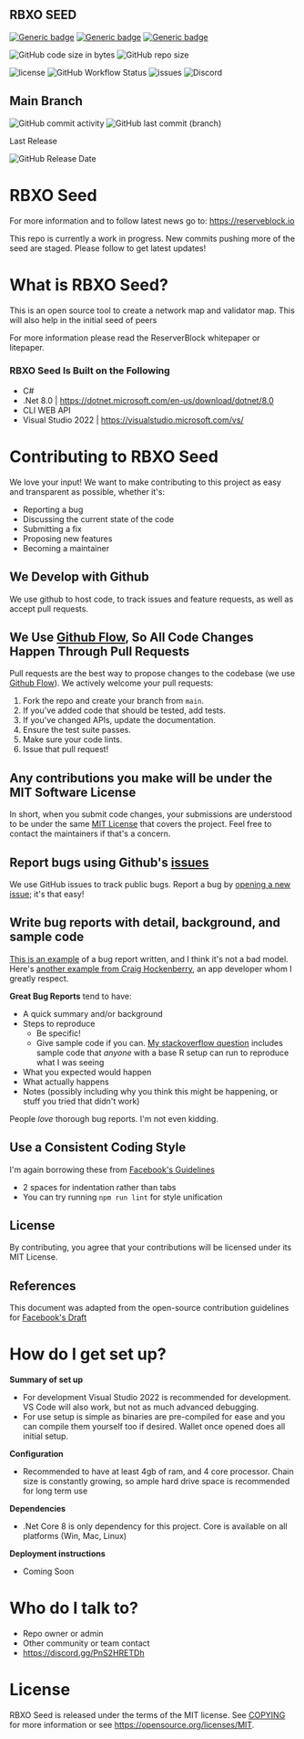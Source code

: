 ## RBXO SEED

[![Generic badge](https://img.shields.io/badge/IDE-VS2022-blue.svg)](https://shields.io/)
[![Generic badge](https://img.shields.io/badge/C%23-12%2E0-blue.svg)](https://shields.io/)
[![Generic badge](https://img.shields.io/badge/%2ENet%20Core-8%2E0-blue.svg)](https://shields.io/)

![GitHub code size in bytes](https://img.shields.io/github/languages/code-size/ReserveBlockIO/RBXOSeed)
![GitHub repo size](https://img.shields.io/github/repo-size/ReserveBlockIO/RBXOSeed)

![license](https://img.shields.io/github/license/ReserveBlockIO/RBXOSeed)
![GitHub Workflow Status](https://img.shields.io/github/actions/workflow/status/ReserveBlockIO/RBXOSeed/dotnet.yml)
![issues](https://img.shields.io/github/issues/ReserveBlockIO/RBXOSeed)
![Discord](https://img.shields.io/discord/917499597692211260?label=discord)

##  Main Branch 
![GitHub commit activity](https://img.shields.io/github/commit-activity/m/ReserveBlockIO/RBXOSeed)
![GitHub last commit (branch)](https://img.shields.io/github/last-commit/ReserveBlockIO/RBXOSeed/main)

Last Release

![GitHub Release Date](https://img.shields.io/github/release-date/ReserveBlockIO/RBXOSeed)

# RBXO Seed
For more information and to follow latest news go to:
https://reserveblock.io

This repo is currently a work in progress. New commits pushing more of the seed are staged. Please follow to get latest updates!

# What is RBXO Seed?
This is an open source tool to create a network map and validator map. This will also help in the initial seed of peers

For more information please read the ReserverBlock whitepaper or litepaper.

### RBXO Seed Is Built on the Following ###

* C#
* .Net 8.0 | https://dotnet.microsoft.com/en-us/download/dotnet/8.0
* CLI WEB API
* Visual Studio 2022 | https://visualstudio.microsoft.com/vs/

# Contributing to RBXO Seed
We love your input! We want to make contributing to this project as easy and transparent as possible, whether it's:

- Reporting a bug
- Discussing the current state of the code
- Submitting a fix
- Proposing new features
- Becoming a maintainer

## We Develop with Github
We use github to host code, to track issues and feature requests, as well as accept pull requests.

## We Use [Github Flow](https://guides.github.com/introduction/flow/index.html), So All Code Changes Happen Through Pull Requests
Pull requests are the best way to propose changes to the codebase (we use [Github Flow](https://guides.github.com/introduction/flow/index.html)). We actively welcome your pull requests:

1. Fork the repo and create your branch from `main`.
2. If you've added code that should be tested, add tests.
3. If you've changed APIs, update the documentation.
4. Ensure the test suite passes.
5. Make sure your code lints.
6. Issue that pull request!

## Any contributions you make will be under the MIT Software License
In short, when you submit code changes, your submissions are understood to be under the same [MIT License](http://choosealicense.com/licenses/mit/) that covers the project. Feel free to contact the maintainers if that's a concern.

## Report bugs using Github's [issues](https://github.com/briandk/transcriptase-atom/issues)
We use GitHub issues to track public bugs. Report a bug by [opening a new issue](); it's that easy!

## Write bug reports with detail, background, and sample code
[This is an example](http://stackoverflow.com/q/12488905/180626) of a bug report written, and I think it's not a bad model. Here's [another example from Craig Hockenberry](http://www.openradar.me/11905408), an app developer whom I greatly respect.

**Great Bug Reports** tend to have:

- A quick summary and/or background
- Steps to reproduce
  - Be specific!
  - Give sample code if you can. [My stackoverflow question](http://stackoverflow.com/q/12488905/180626) includes sample code that *anyone* with a base R setup can run to reproduce what I was seeing
- What you expected would happen
- What actually happens
- Notes (possibly including why you think this might be happening, or stuff you tried that didn't work)

People *love* thorough bug reports. I'm not even kidding.

## Use a Consistent Coding Style
I'm again borrowing these from [Facebook's Guidelines](https://github.com/facebook/draft-js/blob/a9316a723f9e918afde44dea68b5f9f39b7d9b00/CONTRIBUTING.md)

* 2 spaces for indentation rather than tabs
* You can try running `npm run lint` for style unification

## License
By contributing, you agree that your contributions will be licensed under its MIT License.

## References
This document was adapted from the open-source contribution guidelines for [Facebook's Draft](https://github.com/facebook/draft-js/blob/a9316a723f9e918afde44dea68b5f9f39b7d9b00/CONTRIBUTING.md)


# How do I get set up?

**Summary of set up**

- For development Visual Studio 2022 is recommended for development. VS Code will also work, but not as much advanced debugging.
- For use setup is simple as binaries are pre-compiled for ease and you can compile them yourself too if desired. Wallet once opened does all initial setup.

**Configuration**

- Recommended to have at least 4gb of ram, and 4 core processor. Chain size is constantly growing, so ample hard drive space is recommended for long term use

**Dependencies**

- .Net Core 8 is only dependency for this project. Core is available on all platforms (Win, Mac, Linux)

**Deployment instructions**
- Coming Soon

# Who do I talk to? ###

* Repo owner or admin
* Other community or team contact
* https://discord.gg/PnS2HRETDh

# License

RBXO Seed is released under the terms of the MIT license. See [COPYING](COPYING) for more
information or see https://opensource.org/licenses/MIT.

